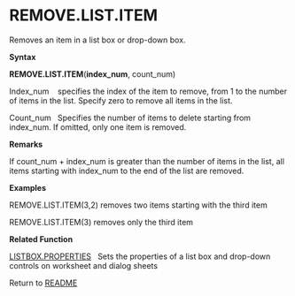 # REMOVE.LIST.ITEM

Removes an item in a list box or drop-down box.

**Syntax**

**REMOVE.LIST.ITEM**(**index\_num**, count\_num)

Index\_num&nbsp;&nbsp;&nbsp;&nbsp;specifies the index of the item to
remove, from 1 to the number of items in the list. Specify zero to
remove all items in the list.

Count\_num&nbsp;&nbsp; Specifies the number of items to delete starting
from index\_num. If omitted, only one item is removed.

**Remarks**

If count\_num + index\_num is greater than the number of items in the
list, all items starting with index\_num to the end of the list are
removed.

**Examples**

REMOVE.LIST.ITEM(3,2) removes two items starting with the third item

REMOVE.LIST.ITEM(3) removes only the third item

**Related Function**

[LISTBOX.PROPERTIES](LISTBOX.PROPERTIES.md)&nbsp;&nbsp;&nbsp;Sets the properties of a list box
and drop-down controls on worksheet and dialog sheets



Return to [README](README.md)

